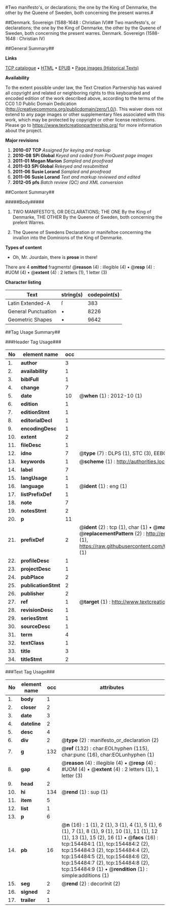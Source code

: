 #Two manifesto's, or declarations; the one by the King of Denmarke, the other by the Queene of Sweden, both concerning the present warres.#

##Denmark. Sovereign (1588-1648 : Christian IV)##
Two manifesto's, or declarations; the one by the King of Denmarke, the other by the Queene of Sweden, both concerning the present warres.
Denmark. Sovereign (1588-1648 : Christian IV)

##General Summary##

**Links**

[TCP catalogue](http://www.ota.ox.ac.uk/tcp/)  • 
[HTML](http://tei.it.ox.ac.uk/tcp/Texts-HTML/free/A79/A79538.html)  • 
[EPUB](http://tei.it.ox.ac.uk/tcp/Texts-EPUB/free/A79/A79538.epub) • 
[Page images (Historical Texts)](https://historicaltexts.jisc.ac.uk/eebo-99871962e)

**Availability**

To the extent possible under law, the Text Creation Partnership has waived all copyright and related or neighboring rights to this keyboarded and encoded edition of the work described above, according to the terms of the CC0 1.0 Public Domain Dedication (http://creativecommons.org/publicdomain/zero/1.0/). This waiver does not extend to any page images or other supplementary files associated with this work, which may be protected by copyright or other license restrictions. Please go to https://www.textcreationpartnership.org/ for more information about the project.

**Major revisions**

1. __2010-07__ __TCP__ *Assigned for keying and markup*
1. __2010-08__ __SPi Global__ *Keyed and coded from ProQuest page images*
1. __2011-01__ __Megan Marion__ *Sampled and proofread*
1. __2011-03__ __SPi Global__ *Rekeyed and resubmitted*
1. __2011-06__ __Susie Lorand__ *Sampled and proofread*
1. __2011-06__ __Susie Lorand__ *Text and markup reviewed and edited*
1. __2012-05__ __pfs__ *Batch review (QC) and XML conversion*

##Content Summary##

#####Body#####

1. TWO MANIFESTO'S, OR DECLARATIONS; THE ONE By the King of Denmarke, THE OTHER By the Queene of Sweden, both concerning the preſent Warres.

1. The Queene of Swedens Declaration or manifeſtoe concerning the invaſion into the Dominions of the King of Denmarke.

**Types of content**

  * Oh, Mr. Jourdain, there is **prose** in there!

There are 4 **omitted** fragments! 
 @__reason__ (4) : illegible (4)  •  @__resp__ (4) : #UOM (4)  •  @__extent__ (4) : 2 letters (1), 1 letter (3)

**Character listing**


|Text|string(s)|codepoint(s)|
|---|---|---|
|Latin Extended-A|ſ|383|
|General Punctuation|•|8226|
|Geometric Shapes|▪|9642|

##Tag Usage Summary##

###Header Tag Usage###

|No|element name|occ|attributes|
|---|---|---|---|
|1.|__author__|3||
|2.|__availability__|1||
|3.|__biblFull__|1||
|4.|__change__|7||
|5.|__date__|10| @__when__ (1) : 2012-10 (1)|
|6.|__edition__|1||
|7.|__editionStmt__|1||
|8.|__editorialDecl__|1||
|9.|__encodingDesc__|1||
|10.|__extent__|2||
|11.|__fileDesc__|1||
|12.|__idno__|7| @__type__ (7) : DLPS (1), STC (3), EEBO-CITATION (1), PROQUEST (1), VID (1)|
|13.|__keywords__|1| @__scheme__ (1) : http://authorities.loc.gov/ (1)|
|14.|__label__|7||
|15.|__langUsage__|1||
|16.|__language__|1| @__ident__ (1) : eng (1)|
|17.|__listPrefixDef__|1||
|18.|__note__|7||
|19.|__notesStmt__|2||
|20.|__p__|11||
|21.|__prefixDef__|2| @__ident__ (2) : tcp (1), char (1)  •  @__matchPattern__ (2) : ([0-9\-]+):([0-9IVX]+) (1), (.+) (1)  •  @__replacementPattern__ (2) : http://eebo.chadwyck.com/downloadtiff?vid=$1&page=$2 (1), https://raw.githubusercontent.com/textcreationpartnership/Texts/master/tcpchars.xml#$1 (1)|
|22.|__profileDesc__|1||
|23.|__projectDesc__|1||
|24.|__pubPlace__|2||
|25.|__publicationStmt__|2||
|26.|__publisher__|2||
|27.|__ref__|1| @__target__ (1) : http://www.textcreationpartnership.org/docs/. (1)|
|28.|__revisionDesc__|1||
|29.|__seriesStmt__|1||
|30.|__sourceDesc__|1||
|31.|__term__|4||
|32.|__textClass__|1||
|33.|__title__|3||
|34.|__titleStmt__|2||


###Text Tag Usage###

|No|element name|occ|attributes|
|---|---|---|---|
|1.|__body__|1||
|2.|__closer__|2||
|3.|__date__|3||
|4.|__dateline__|2||
|5.|__desc__|4||
|6.|__div__|2| @__type__ (2) : manifesto_or_declaration (2)|
|7.|__g__|132| @__ref__ (132) : char:EOLhyphen (115), char:punc (16), char:EOLunhyphen (1)|
|8.|__gap__|4| @__reason__ (4) : illegible (4)  •  @__resp__ (4) : #UOM (4)  •  @__extent__ (4) : 2 letters (1), 1 letter (3)|
|9.|__head__|2||
|10.|__hi__|134| @__rend__ (1) : sup (1)|
|11.|__item__|5||
|12.|__list__|1||
|13.|__p__|6||
|14.|__pb__|16| @__n__ (16) : 1 (1), 2 (1), 3 (1), 4 (1), 5 (1), 6 (1), 7 (1), 8 (1), 9 (1), 10 (1), 11 (1), 12 (1), 13 (1), 15 (2), 16 (1)  •  @__facs__ (16) : tcp:154484:1 (1), tcp:154484:2 (2), tcp:154484:3 (2), tcp:154484:4 (2), tcp:154484:5 (2), tcp:154484:6 (2), tcp:154484:7 (2), tcp:154484:8 (2), tcp:154484:9 (1)  •  @__rendition__ (1) : simple:additions (1)|
|15.|__seg__|2| @__rend__ (2) : decorInit (2)|
|16.|__signed__|2||
|17.|__trailer__|1||
